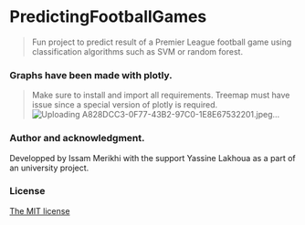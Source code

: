 # PredictingFootballGames

> Fun project to predict result of a Premier League football game using classification algorithms such as SVM or random forest.

###  Graphs have been made with plotly.

> Make sure to install and import all requirements. Treemap must have issue since a special version of plotly is required.
> ![Uploading A828DCC3-0F77-43B2-97C0-1E8E67532201.jpeg…]()


###  Author and acknowledgment.
  
Developped by Issam Merikhi with the support Yassine Lakhoua as a part of an university project.

###  License

[The MIT license](https://github.com/IssamMerikhi/PredictingFootballGames/edit/main/LICENSE)
